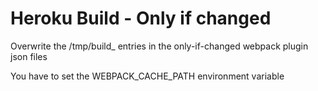 # Heroku Build - Only if changed

Overwrite the /tmp/build\_ entries in the
only-if-changed webpack plugin json files

You have to set the WEBPACK_CACHE_PATH environment variable
